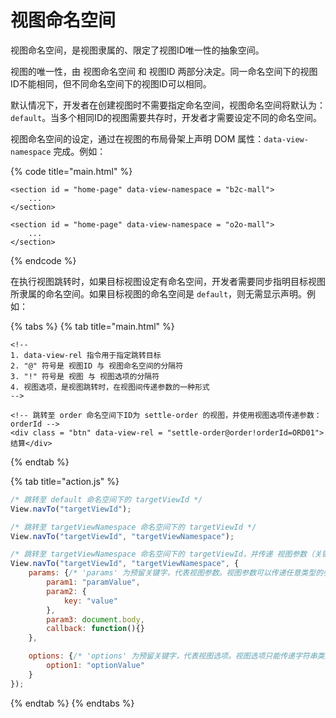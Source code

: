 # 视图命名空间

视图命名空间，是视图隶属的、限定了视图ID唯一性的抽象空间。

视图的唯一性，由 视图命名空间 和 视图ID 两部分决定。同一命名空间下的视图ID不能相同，但不同命名空间下的视图ID可以相同。

默认情况下，开发者在创建视图时不需要指定命名空间，视图命名空间将默认为：`default`。当多个相同ID的视图需要共存时，开发者才需要设定不同的命名空间。

视图命名空间的设定，通过在视图的布局骨架上声明 DOM 属性：`data-view-namespace` 完成。例如：

{% code title="main.html" %}
```markup
<section id = "home-page" data-view-namespace = "b2c-mall">
    ...
</section>

<section id = "home-page" data-view-namespace = "o2o-mall">
    ...
</section>
```
{% endcode %}

在执行视图跳转时，如果目标视图设定有命名空间，开发者需要同步指明目标视图所隶属的命名空间。如果目标视图的命名空间是 `default`，则无需显示声明。例如：

{% tabs %}
{% tab title="main.html" %}
```markup
<!--
1. data-view-rel 指令用于指定跳转目标
2. "@" 符号是 视图ID 与 视图命名空间的分隔符
3. "!" 符号是 视图 与 视图选项的分隔符
4. 视图选项，是视图跳转时，在视图间传递参数的一种形式
-->

<!-- 跳转至 order 命名空间下ID为 settle-order 的视图，并使用视图选项传递参数：orderId -->
<div class = "btn" data-view-rel = "settle-order@order!orderId=ORD01">结算</div>
```
{% endtab %}

{% tab title="action.js" %}
```javascript
/* 跳转至 default 命名空间下的 targetViewId */
View.navTo("targetViewId");

/* 跳转至 targetViewNamespace 命名空间下的 targetViewId */
View.navTo("targetViewId", "targetViewNamespace");

/* 跳转至 targetViewNamespace 命名空间下的 targetViewId，并传递 视图参数（关键字：params） 和 视图选项（options） */
View.navTo("targetViewId", "targetViewNamespace", {
    params: {/* 'params' 为预留关键字，代表视图参数。视图参数可以传递任意类型的参数，但刷新后丢失 */
        param1: "paramValue",
        param2: {
            key: "value"
        },
        param3: document.body,
        callback: function(){}
    },

    options: {/* 'options' 为预留关键字，代表视图选项。视图选项只能传递字符串类型的参数，刷新后不会丢失 */
        option1: "optionValue"
    }
});
```
{% endtab %}
{% endtabs %}


